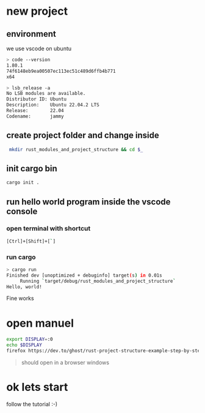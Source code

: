 
# new project

## environment

we use vscode on ubuntu

```bash
> code --version 
1.80.1
74f6148eb9ea00507ec113ec51c489d6ffb4b771
x64

> lsb_release -a
No LSB modules are available.
Distributor ID: Ubuntu
Description:    Ubuntu 22.04.2 LTS
Release:        22.04
Codename:       jammy
```

## create project folder and change inside

```bash
 mkdir rust_modules_and_project_structure && cd $_
```

## init cargo bin

```bash
cargo init .
```

## run hello world program inside the vscode console

### open terminal with shortcut

```bash
[Ctrl]+[Shift]+[`]

```

### run cargo

```bash
> cargo run
Finished dev [unoptimized + debuginfo] target(s) in 0.01s
     Running `target/debug/rust_modules_and_project_structure`
Hello, world!
```

Fine works

# open manuel

```bash
export DISPLAY=:0 
echo $DISPLAY
firefox https://dev.to/ghost/rust-project-structure-example-step-by-step-3ee &
```

> should open in a browser windows

# ok lets start

follow the tutorial :-)
